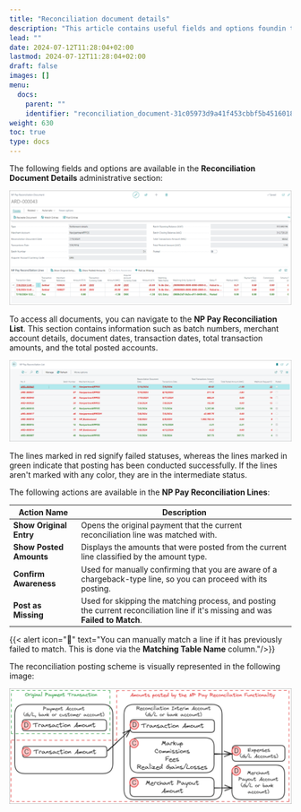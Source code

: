 ```yaml
---
title: "Reconciliation document details"
description: "This article contains useful fields and options foundin the NP Pay Reconciliation Document administrative section."
lead: ""
date: 2024-07-12T11:28:04+02:00
lastmod: 2024-07-12T11:28:04+02:00
draft: false
images: []
menu:
  docs:
    parent: ""
    identifier: "reconciliation_document-31c05973d9a41f453cbbf5b4516018bb"
weight: 630
toc: true
type: docs
---
```


The following fields and options are available in the **Reconciliation Document Details** administrative section:

   ![np_pay_document](Images/np_pay_document.PNG)

To access all documents, you can navigate to the **NP Pay Reconciliation List**. This section contains information such as batch numbers, merchant account details, document dates, transaction dates, total transaction amounts, and the total posted accounts. 

   ![np_pay_reconciliation_list](Images/np_pay_reconciliation_list.PNG)

The lines marked in red signify failed statuses, whereas the lines marked in green indicate that posting has been conducted successfully. If the lines aren't marked with any color, they are in the intermediate status. 

The following actions are available in the **NP Pay Reconciliation Lines**: 

| Action Name      | Description |
| ----------- | ----------- |
| **Show Original Entry** | Opens the original payment that the current reconciliation line was matched with. | 
| **Show Posted Amounts** | Displays the amounts that were posted from the current line classified by the amount type. | 
| **Confirm Awareness** | Used for manually confirming that you are aware of a chargeback-type line, so you can proceed with its posting. | 
| **Post as Missing** | Used for skipping the matching process, and posting the current reconciliation line if it's missing and was **Failed to Match**. |


   {{< alert icon="📝" text="You can manually match a line if it has previously failed to match. This is done via the <b>Matching Table Name</b> column."/>}}

The reconciliation posting scheme is visually represented in the following image:

   ![np_pay_posting_scheme](Images/np_pay_posting_scheme.PNG)